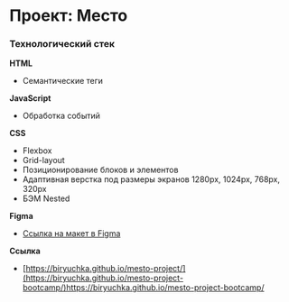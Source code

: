 # Проект: Место

### Технологический стек

**HTML**
* Семантические теги

**JavaScript**
* Обработка событий

**CSS**
* Flexbox
* Grid-layout
* Позиционирование блоков и элементов
* Адаптивная верстка под размеры экранов 1280px, 1024px, 768px, 320px
* БЭМ Nested

**Figma**

* [Ссылка на макет в Figma](https://www.figma.com/file/2cn9N9jSkmxD84oJik7xL7/JavaScript.-Sprint-4?node-id=0%3A1)

**Ссылка**
* [https://biryuchka.github.io/mesto-project/](https://biryuchka.github.io/mesto-project-bootcamp/)https://biryuchka.github.io/mesto-project-bootcamp/

